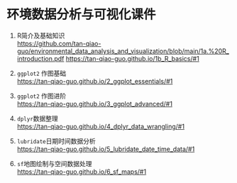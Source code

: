 # 环境数据分析与可视化课件

1. R简介及基础知识  
https://github.com/tan-qiao-guo/environmental_data_analysis_and_visualization/blob/main/1a.%20R_introduction.pdf
https://tan-qiao-guo.github.io/1b_R_basics/#1  

1. `ggplot2` 作图基础  
https://tan-qiao-guo.github.io/2_ggplot_essentials/#1

1. `ggplot2` 作图进阶  
  https://tan-qiao-guo.github.io/3_ggplot_advanced/#1
  
1. `dplyr`数据整理  
https://tan-qiao-guo.github.io/4_dplyr_data_wrangling/#1

1. `lubridate`日期时间数据分析  
https://tan-qiao-guo.github.io/5_lubridate_date_time_data/#1

1. `sf`地图绘制与空间数据处理  
https://tan-qiao-guo.github.io/6_sf_maps/#1
